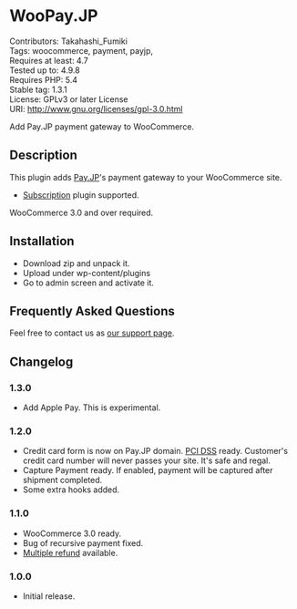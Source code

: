 # WooPay.JP

Contributors: Takahashi_Fumiki  
Tags: woocommerce, payment, payjp,  
Requires at least: 4.7  
Tested up to: 4.9.8  
Requires PHP: 5.4  
Stable tag: 1.3.1  
License: GPLv3 or later License  
URI: http://www.gnu.org/licenses/gpl-3.0.html

Add Pay.JP payment gateway to WooCommerce.

## Description

This plugin adds [Pay.JP](https://pay.jp)'s payment gateway to your WooCommerce site.

- [Subscription](http://www.woothemes.com/products/woocommerce-subscriptions/) plugin supported.

WooCommerce 3.0 and over required.

## Installation

- Download zip and unpack it.
- Upload under wp-content/plugins
- Go to admin screen and activate it.

## Frequently Asked Questions

Feel free to contact us as [our support page](https://gianism.info/add-on/woopayjp).

## Changelog

### 1.3.0

- Add Apple Pay. This is experimental.

### 1.2.0

- Credit card form is now on Pay.JP domain. [PCI DSS](http://www.jcdsc.org/pci_dss.php) ready.
  Customer's credit card number will never passes your site. It's safe and regal.
- Capture Payment ready. If enabled, payment will be captured after shipment completed.
- Some extra hooks added.

### 1.1.0

- WooCommerce 3.0 ready.
- Bug of recursive payment fixed.
- [Multiple refund](http://payjp-announce.hatenablog.com/entry/2017/02/20/124357) available.

### 1.0.0

- Initial release.
